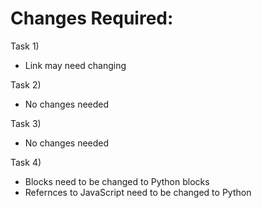 # Changes Required:

Task 1)
- Link may need changing

Task 2)
- No changes needed

Task 3)
- No changes needed

Task 4)
- Blocks need to be changed to Python blocks
- Refernces to JavaScript need to be changed to Python
